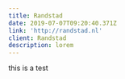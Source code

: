 ```yaml
---
title: Randstad
date: 2019-07-07T09:20:40.371Z
link: 'http://randstad.nl'
client: Randstad
description: lorem
---
```

this is a test
